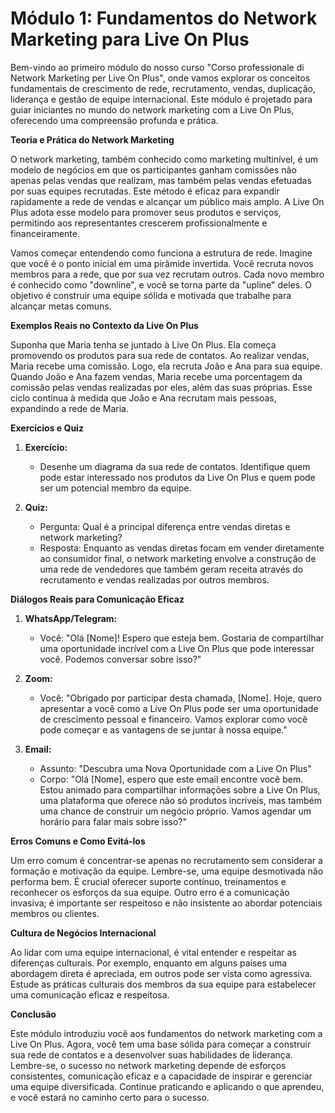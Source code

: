 # **Módulo 1: Fundamentos do Network Marketing para Live On Plus**

Bem-vindo ao primeiro módulo do nosso curso "Corso professionale di Network Marketing per Live On Plus", onde vamos explorar os conceitos fundamentais de crescimento de rede, recrutamento, vendas, duplicação, liderança e gestão de equipe internacional. Este módulo é projetado para guiar iniciantes no mundo do network marketing com a Live On Plus, oferecendo uma compreensão profunda e prática.

**Teoria e Prática do Network Marketing**

O network marketing, também conhecido como marketing multinível, é um modelo de negócios em que os participantes ganham comissões não apenas pelas vendas que realizam, mas também pelas vendas efetuadas por suas equipes recrutadas. Este método é eficaz para expandir rapidamente a rede de vendas e alcançar um público mais amplo. A Live On Plus adota esse modelo para promover seus produtos e serviços, permitindo aos representantes crescerem profissionalmente e financeiramente.

Vamos começar entendendo como funciona a estrutura de rede. Imagine que você é o ponto inicial em uma pirâmide invertida. Você recruta novos membros para a rede, que por sua vez recrutam outros. Cada novo membro é conhecido como "downline", e você se torna parte da "upline" deles. O objetivo é construir uma equipe sólida e motivada que trabalhe para alcançar metas comuns.

**Exemplos Reais no Contexto da Live On Plus**

Suponha que Maria tenha se juntado à Live On Plus. Ela começa promovendo os produtos para sua rede de contatos. Ao realizar vendas, Maria recebe uma comissão. Logo, ela recruta João e Ana para sua equipe. Quando João e Ana fazem vendas, Maria recebe uma porcentagem da comissão pelas vendas realizadas por eles, além das suas próprias. Esse ciclo continua à medida que João e Ana recrutam mais pessoas, expandindo a rede de Maria.

**Exercícios e Quiz**

1. **Exercício:**
   - Desenhe um diagrama da sua rede de contatos. Identifique quem pode estar interessado nos produtos da Live On Plus e quem pode ser um potencial membro da equipe.

2. **Quiz:**
   - Pergunta: Qual é a principal diferença entre vendas diretas e network marketing?
   - Resposta: Enquanto as vendas diretas focam em vender diretamente ao consumidor final, o network marketing envolve a construção de uma rede de vendedores que também geram receita através do recrutamento e vendas realizadas por outros membros.

**Diálogos Reais para Comunicação Eficaz**

1. **WhatsApp/Telegram:**
   - Você: "Olá [Nome]! Espero que esteja bem. Gostaria de compartilhar uma oportunidade incrível com a Live On Plus que pode interessar você. Podemos conversar sobre isso?"

2. **Zoom:**
   - Você: "Obrigado por participar desta chamada, [Nome]. Hoje, quero apresentar a você como a Live On Plus pode ser uma oportunidade de crescimento pessoal e financeiro. Vamos explorar como você pode começar e as vantagens de se juntar à nossa equipe."

3. **Email:**
   - Assunto: "Descubra uma Nova Oportunidade com a Live On Plus"
   - Corpo: "Olá [Nome], espero que este email encontre você bem. Estou animado para compartilhar informações sobre a Live On Plus, uma plataforma que oferece não só produtos incríveis, mas também uma chance de construir um negócio próprio. Vamos agendar um horário para falar mais sobre isso?"

**Erros Comuns e Como Evitá-los**

Um erro comum é concentrar-se apenas no recrutamento sem considerar a formação e motivação da equipe. Lembre-se, uma equipe desmotivada não performa bem. É crucial oferecer suporte contínuo, treinamentos e reconhecer os esforços da sua equipe. Outro erro é a comunicação invasiva; é importante ser respeitoso e não insistente ao abordar potenciais membros ou clientes.

**Cultura de Negócios Internacional**

Ao lidar com uma equipe internacional, é vital entender e respeitar as diferenças culturais. Por exemplo, enquanto em alguns países uma abordagem direta é apreciada, em outros pode ser vista como agressiva. Estude as práticas culturais dos membros da sua equipe para estabelecer uma comunicação eficaz e respeitosa.

**Conclusão**

Este módulo introduziu você aos fundamentos do network marketing com a Live On Plus. Agora, você tem uma base sólida para começar a construir sua rede de contatos e a desenvolver suas habilidades de liderança. Lembre-se, o sucesso no network marketing depende de esforços consistentes, comunicação eficaz e a capacidade de inspirar e gerenciar uma equipe diversificada. Continue praticando e aplicando o que aprendeu, e você estará no caminho certo para o sucesso.